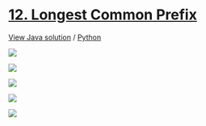 # [12. Longest Common Prefix](https://leetcode.com/problems/longest-common-prefix/)

[View Java solution](https://github.com/hanggrian/leetcode-playground/blob/main/problems/src/main/java/LongestCommonPrefix.java)
/ [Python](https://github.com/hanggrian/leetcode-playground/blob/main/problems/python/src/longest_common_prefix.py)

![](https://github.com/hendraanggrian/leetcode-playground/raw/assets/problem14_1.svg)

![](https://github.com/hendraanggrian/leetcode-playground/raw/assets/problem14_2.svg)

![](https://github.com/hendraanggrian/leetcode-playground/raw/assets/problem14_3.svg)

![](https://github.com/hendraanggrian/leetcode-playground/raw/assets/problem14_4.svg)

![](https://github.com/hendraanggrian/leetcode-playground/raw/assets/problem14_5.svg)
